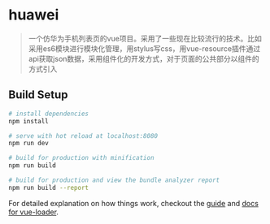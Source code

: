 # huawei

> 一个仿华为手机列表页的vue项目。采用了一些现在比较流行的技术。比如采用es6模块进行模块化管理，用stylus写css，用vue-resource插件通过api获取json数据，采用组件化的开发方式，对于页面的公共部分以组件的方式引入

## Build Setup

``` bash
# install dependencies
npm install

# serve with hot reload at localhost:8080
npm run dev

# build for production with minification
npm run build

# build for production and view the bundle analyzer report
npm run build --report
```

For detailed explanation on how things work, checkout the [guide](http://vuejs-templates.github.io/webpack/) and [docs for vue-loader](http://vuejs.github.io/vue-loader).
